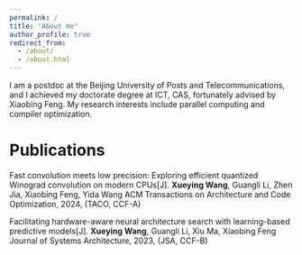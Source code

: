 ```yaml
---
permalink: /
title: "About me"
author_profile: true
redirect_from: 
  - /about/
  - /about.html
---
```


I am a postdoc at the Beijing University of Posts and Telecommunications, and I achieved my doctorate degree at ICT, CAS, fortunately advised by Xiaobing Feng. My research interests include parallel computing and compiler optimization.

# Publications
Fast convolution meets low precision: Exploring efficient quantized Winograd convolution on modern CPUs[J].
**Xueying Wang**, Guangli Li, Zhen Jia, Xiaobing Feng, Yida Wang 
ACM Transactions on Architecture and Code Optimization, 2024, (TACO, CCF-A)

Facilitating hardware-aware neural architecture search with learning-based predictive models[J]. 
**Xueying Wang**, Guangli Li, Xiu Ma, Xiaobing Feng
Journal of Systems Architecture, 2023, (JSA, CCF-B)

